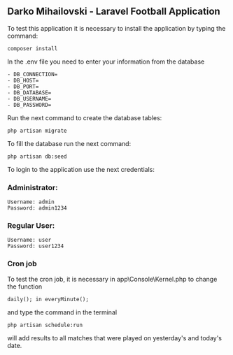 ## Darko Mihailovski - Laravel Football Application


To test this application it is necessary to install the application by typing the command:

`composer install`

In the .env file you need to enter your information from the database

```
- DB_CONNECTION=
- DB_HOST=
- DB_PORT=
- DB_DATABASE=
- DB_USERNAME=
- DB_PASSWORD=
```

Run the next command to create the database tables:

`php artisan migrate`

To fill the database run the next command:

`php artisan db:seed`

To login to the application use the next credentials:

### Administrator:
```
Username: admin
Password: admin1234
```

### Regular User:
```
Username: user
Password: user1234
```
### Cron job
To test the cron job, it is necessary in app\Console\Kernel.php to change the function

 `daily(); in everyMinute();`
 
  and type the command in the terminal

`php artisan schedule:run`

will add results to all matches that were played on yesterday's and today's date.
